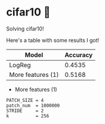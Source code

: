 # cifar10 🤪
Solving cifar10! 

Here's a table with some results I got!

| Model | Accuracy |
|------|----------|
| LogReg | 0.4535 |
| More features (1) | 0.5168|




* More features (1)
```
PATCH_SIZE = 4
patch_num  = 1000000
STRIDE     = 2
k          = 256
```
